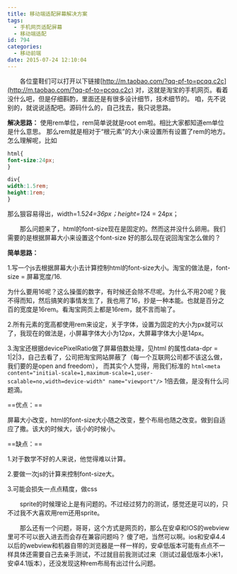 ```yaml
---
title: 移动端适配屏幕解决方案
tags:
  - 手机网页适配屏幕
  - 移动端适配
id: 794
categories:
  - 移动前端
date: 2015-07-24 12:10:04
---
```


&emsp;&emsp;各位童鞋们可以打开以下链接[http://m.taobao.com/?qq-pf-to=pcqq.c2c](http://m.taobao.com/?qq-pf-to=pcqq.c2c)
对，这就是淘宝的手机网页。看着没什么吧，但是仔细斟酌，里面还是有很多设计细节，技术细节的。
咱，先不说别的，就说说适配吧。源码什么的，自己找去，我只说思路。

**解决思路：**
使用rem单位，rem简单说就是root em啦。相比大家都知道em单位是什么意思。
那么rem就是相对于“根元素”的大小来设置所有设置了rem的地方。
怎么理解呢，比如
```css
html{
font-size:24px;
}

div{
width:1.5rem;
height:1rem;
}
```
那么狠容易得出，width=1.5*24=36px；height=1*24 = 24px；

&emsp;&emsp;那么问题来了，html的font-size现在是固定的。然而这并没什么卵用。我们需要的是根据屏幕大小来设置这个font-size
好的那么现在说回淘宝怎么做的？

**简单思路：**

1.写一个js去根据屏幕大小去计算控制html的font-size大小。淘宝的做法是，font-size = 屏幕宽度/16\.

为什么要用16呢？这么操蛋的数字，有时候还会除不尽呢。为什么不用20呢？我不得而知，然后搞笑的事情发生了，我也用了16，抄是一种本能。也就是百分之百的宽度是16rem。看淘宝网页上都是16rem，就不言而喻了。

2.所有元素的宽高都使用rem来设定，关于字体，设置为固定的大小为px就可以了，我现在的做法是，小屏幕字体大小为12px，大屏幕字体大小是14px。

3.淘宝还根据devicePixelRatio做了屏幕倍数处理，见html 的属性data-dpr = 1|2|3，自己去看了，公司把淘宝网站屏蔽了（每一个互联网公司都不该这么做，我们要的是open and freedom），
而其实个人觉得，用我们标准的
```html<meta content="initial-scale=1,maximum-scale=1,user-scalable=no,width=device-width" name="viewport"/>```
1倍去做，是没有什么问题滴。

==优点：==

屏幕大小改变，html的font-size大小随之改变，整个布局也随之改变。做到自适应了撒。该大的时候大，该小的时候小。

==缺点：==

1.对于数学不好的人来说，他觉得难以计算。

2.要做一次js的计算来控制font-size大。

3.可能会损失一点点精度，做css

&emsp;&emsp;sprite的时候理论上是有问题的。不过经过努力的测试，感觉还是可以的，只不过我不大喜欢用rem还用sprite。

&emsp;&emsp;那么还有一个问题，哥哥，这个方式是网页的，那么在安卓和IOS的webview里可不可以嵌入进去而会存在兼容问题吗？
傻了吧，当然可以啊。ios和安卓4.4以后的webview和机器自带的浏览器是一样一样的，安卓低版本可能有点点不一样具体还需要自己去亲手测试，不过就目前我测试过来（测试过最低版本小米1，安卓4.1版本），还没发现这种rem布局有出过什么问题。